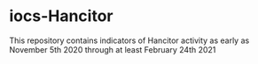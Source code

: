 # iocs-Hancitor
This repository contains indicators of Hancitor activity as early as November 5th 2020 through at least February 24th 2021
